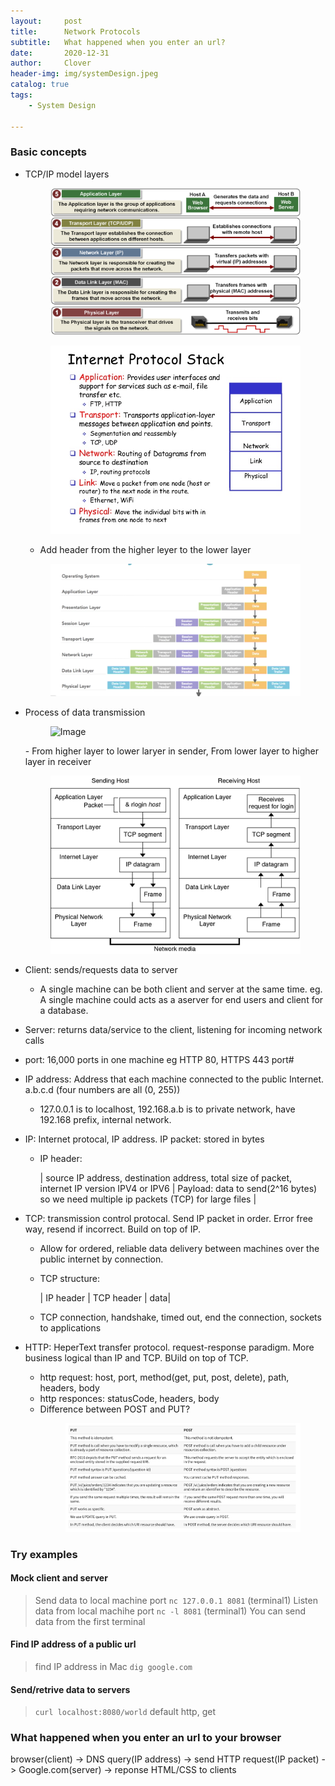 ```yaml
---
layout:     post
title:      Network Protocols
subtitle:   What happened when you enter an url?
date:       2020-12-31
author:     Clover
header-img: img/systemDesign.jpeg
catalog: true
tags:
    - System Design

---
```


### Basic concepts
- TCP/IP model layers
     <figure>
      <img src="/img/tcpip5layer.png" alt="Image" />
    </figure>
     <figure>
      <img src="/img/layerdefinition.jpg" alt="Image" />
    </figure>
    
   - Add header from the higher leyer to the lower layer
    <figure>
      <img src="/img/addheader.png" alt="Image" />
    </figure>


- Process of data transmission
    <figure>
      <img src="/img/tcpiptransdata.png" alt="Image" />
    </figure>
    - From higher layer to lower laryer in sender, From lower layer to higher layer in receiver
     <figure>
      <img src="/img/datatrans.png" alt="Image" />
     </figure>
    

- Client: sends/requests data to server
  - A single machine can be both client and server at the same time. eg. A single machine could acts as a aserver for end users and client for a database.
    
- Server: returns data/service to the client, listening for incoming network calls

- port: 16,000 ports in one machine eg HTTP 80, HTTPS 443 port#

- IP address: Address that each machine connected to the public Internet. a.b.c.d (four numbers are all (0, 255))
  - 127.0.0.1 is to localhost, 192.168.a.b is to private network, have 192.168 prefix, internal network.

- IP: Internet protocal, IP address. IP packet: stored in bytes
  - IP header: 
    
    | source IP address, destination address, total size of packet, internet IP version IPV4 or IPV6 | Payload: data to send(2^16 bytes) so we need multiple ip packets (TCP) for large files |
  
- TCP: transmission control protocal. Send IP packet in order. Error free way, resend if incorrect.  Build on top of IP.
  - Allow for ordered, reliable data delivery between machines over the public internet by connection.
  - TCP structure: 
        
    | IP header | TCP header | data|
        
  - TCP connection, handshake, timed out, end the connection, sockets to applications
  
- HTTP: HeperText transfer protocol. request-response paradigm. More business logical than IP and TCP. BUild on top of TCP.
  - http request: host, port, method(get, put, post, delete), path, headers, body
  - http responces: statusCode, headers, body
  - Difference between POST and PUT?
     <figure>
      <img src="/img/putandpost.png" alt="Image" />
    </figure>


  


### Try examples
#### Mock client and server
> Send data to local machine port `nc 127.0.0.1 8081` (terminal1)
> Listen data from local machihe  port `nc -l 8081` (terminal1)
> You can send data from the first terminal

#### Find IP address of a public url
> find IP address in Mac `dig google.com`

#### Send/retrive data to servers
> `curl localhost:8080/world` 
> default http, get


### What happened when you enter an url to your browser
browser(client) -> DNS query(IP address) -> send HTTP request(IP packet) -> Google.com(server) -> reponse HTML/CSS to clients




